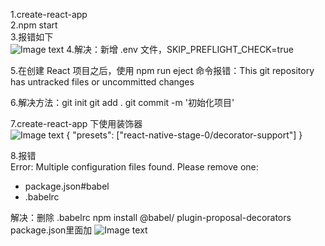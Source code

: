 1.create-react-app  
2.npm start  
3.报错如下  
![Image text](http://www.unuseshare.cn/static/createReactApp/img01.png)
4.解决：新增 .env 文件，SKIP_PREFLIGHT_CHECK=true  

5.在创建 React 项目之后，使用 npm run eject 命令报错：This git repository has untracked files or uncommitted changes  

6.解决方法：git init     git add .   git commit -m '初始化项目'  

7.create-react-app 下使用装饰器  
![Image text](http://www.unuseshare.cn/static/createReactApp/img02.png)
{
    "presets": ["react-native-stage-0/decorator-support"]
}

8.报错  
Error: Multiple configuration files found. Please remove one:
 - package.json#babel
 - .babelrc

解决：删除 .babelrc   npm install @babel/  plugin-proposal-decorators     package.json里面加
![Image text](http://www.unuseshare.cn/static/createReactApp/img03.png)

